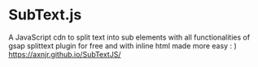 # SubText.js
A JavaScript cdn to split text into sub elements with all functionalities of gsap splittext plugin for free and with inline html made more easy : )
https://axnjr.github.io/SubTextJS/
